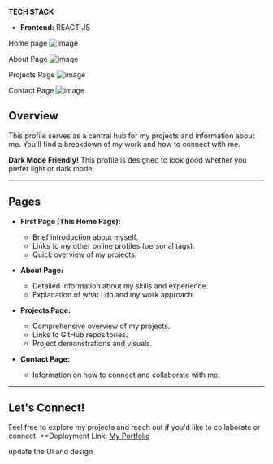 **TECH STACK**
 - **Frontend:** REACT JS 

Home page ![image](https://github.com/user-attachments/assets/599c79a7-9e0b-402d-9722-cafc87db18ab)

About Page ![image](https://github.com/user-attachments/assets/744dc324-ddd1-463a-8076-324e17bcc8f4)

Projects Page ![image](https://github.com/user-attachments/assets/326857e9-f452-4275-b372-0d75b7123f7e)

Contact Page ![image](https://github.com/user-attachments/assets/301a194f-0505-4783-b131-01a157bdf6f2)

## Overview

This profile serves as a central hub for my projects and information about me. You'll find a breakdown of my work and how to connect with me.

**Dark Mode Friendly!** This profile is designed to look good whether you prefer light or dark mode.

---

## Pages

* **First Page (This Home Page):**
    * Brief introduction about myself.
    * Links to my other online profiles (personal tags).
    * Quick overview of my projects.
      
* **About Page:**
    * Detailed information about my skills and experience.
    * Explanation of what I do and my work approach.
* **Projects Page:**
    * Comprehensive overview of my projects.
    * Links to GitHub repositories.
    * Project demonstrations and visuals.
* **Contact Page:**
    * Information on how to connect and collaborate with me.

---

## Let's Connect!

Feel free to explore my projects and reach out if you'd like to collaborate or connect.
**Deployment Link: [My Portfolio](https://my-portfolio-sudhan1112.vercel.app/)

update the UI and design
